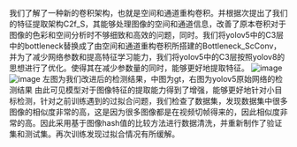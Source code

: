   我们了解了一种新的卷积架构，也就是空间和通道重构卷积。并根据次提出了我们的特征提取架构C2f_S，其能够处理图像的空间和通道信息，改善了原本卷积对于图像的色彩和空间分析时不够细致和高效的问题，同时。我们将yolov5中的C3层中的bottleneck替换成了由空间和通道重构卷积所搭建的Bottleneck_ScConv，并为了减少网络参数和提高特征学习能力，我们将yolov5中的C3层按照yolov8的思想进行了优化。使得其在减少参数量的同时，能够更好地提取特征。
![image](https://github.com/user-attachments/assets/77da982c-37a4-4e7a-947e-dbcdf78ed2cd)
![image](https://github.com/user-attachments/assets/1ac8da3d-3525-43f8-9d7b-34cdfaebe617)
  左图为我们改进后的检测结果，中图为gt，右图为yolov5原始网络的检测结果
由此可见模型对于图像特征的提取能力得到了增强，能够更好地针对小目标检测，针对之前训练遇到的过拟合问题，我们检查了数据集，发现数据集中很多图像的相似度非常的高，这是因为很多图像都是在视频切帧得来的，因此相似度非常的高。因此采用基于图像hash值的比较方法进行数据清洗，并重新制作了验证集和测试集。再次训练发现过拟合情况有所缓解。
